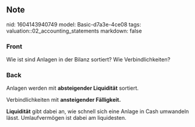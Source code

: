 ## Note
nid: 1604143940749
model: Basic-d7a3e-4ce08
tags: valuation::02_accounting_statements
markdown: false

### Front
<p>Wie ist sind Anlagen in der Bilanz sortiert? Wie
Verbindlichkeiten?

### Back
<p>Anlagen werden mit <b>absteigender Liquidität</b> sortiert.
<p>Verbindlichkeiten mit <b>ansteigender Fälligkeit.</b>
<p><b>Liquidität</b> gibt dabei an, wie schnell sich eine Anlage in
Cash umwandeln lässt. Umlaufvermögen ist dabei am liquidesten.
